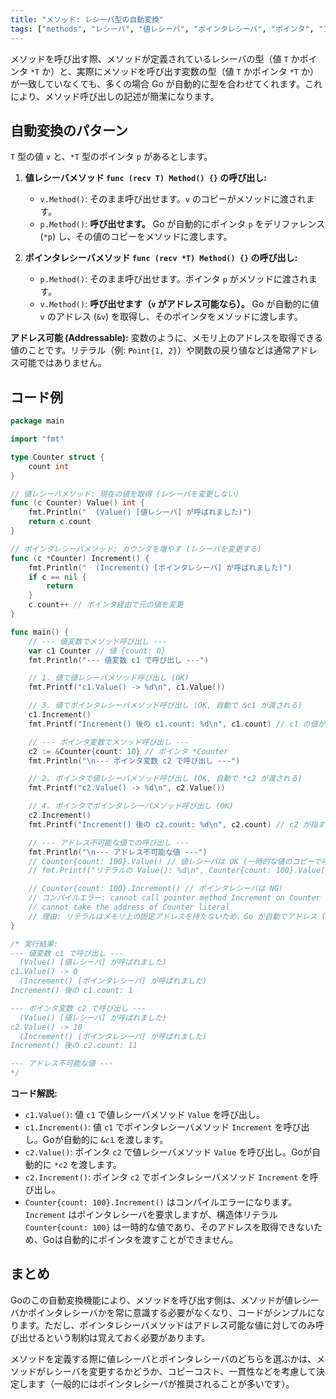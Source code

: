 ```yaml
---
title: "メソッド: レシーバ型の自動変換"
tags: ["methods", "レシーバ", "値レシーバ", "ポインタレシーバ", "ポインタ", "アドレス", "デリファレンス"]
---
```


メソッドを呼び出す際、メソッドが定義されているレシーバの型（値 `T` かポインタ `*T` か）と、実際にメソッドを呼び出す変数の型（値 `T` かポインタ `*T` か）が一致していなくても、多くの場合 Go が自動的に型を合わせてくれます。これにより、メソッド呼び出しの記述が簡潔になります。

## 自動変換のパターン

`T` 型の値 `v` と、`*T` 型のポインタ `p` があるとします。

1.  **値レシーバメソッド `func (recv T) Method() {}` の呼び出し:**
    *   `v.Method()`: そのまま呼び出せます。`v` のコピーがメソッドに渡されます。
    *   `p.Method()`: **呼び出せます。** Go が自動的にポインタ `p` をデリファレンス (`*p`) し、その値のコピーをメソッドに渡します。

2.  **ポインタレシーバメソッド `func (recv *T) Method() {}` の呼び出し:**
    *   `p.Method()`: そのまま呼び出せます。ポインタ `p` がメソッドに渡されます。
    *   `v.Method()`: **呼び出せます（`v` がアドレス可能なら）。** Go が自動的に値 `v` のアドレス (`&v`) を取得し、そのポインタをメソッドに渡します。

**アドレス可能 (Addressable):** 変数のように、メモリ上のアドレスを取得できる値のことです。リテラル（例: `Point{1, 2}`）や関数の戻り値などは通常アドレス可能ではありません。

## コード例

```go title="レシーバ型の自動変換例"
package main

import "fmt"

type Counter struct {
	count int
}

// 値レシーバメソッド: 現在の値を取得 (レシーバを変更しない)
func (c Counter) Value() int {
	fmt.Println("  (Value() [値レシーバ] が呼ばれました)")
	return c.count
}

// ポインタレシーバメソッド: カウンタを増やす (レシーバを変更する)
func (c *Counter) Increment() {
	fmt.Println("  (Increment() [ポインタレシーバ] が呼ばれました)")
	if c == nil {
		return
	}
	c.count++ // ポインタ経由で元の値を変更
}

func main() {
	// --- 値変数でメソッド呼び出し ---
	var c1 Counter // 値 {count: 0}
	fmt.Println("--- 値変数 c1 で呼び出し ---")

	// 1. 値で値レシーバメソッド呼び出し (OK)
	fmt.Printf("c1.Value() -> %d\n", c1.Value())

	// 3. 値でポインタレシーバメソッド呼び出し (OK, 自動で &c1 が渡される)
	c1.Increment()
	fmt.Printf("Increment() 後の c1.count: %d\n", c1.count) // c1 の値が変更される

	// --- ポインタ変数でメソッド呼び出し ---
	c2 := &Counter{count: 10} // ポインタ *Counter
	fmt.Println("\n--- ポインタ変数 c2 で呼び出し ---")

	// 2. ポインタで値レシーバメソッド呼び出し (OK, 自動で *c2 が渡される)
	fmt.Printf("c2.Value() -> %d\n", c2.Value())

	// 4. ポインタでポインタレシーバメソッド呼び出し (OK)
	c2.Increment()
	fmt.Printf("Increment() 後の c2.count: %d\n", c2.count) // c2 が指す先の値が変更される

	// --- アドレス不可能な値での呼び出し ---
	fmt.Println("\n--- アドレス不可能な値 ---")
	// Counter{count: 100}.Value() // 値レシーバは OK (一時的な値のコピーで呼ばれる)
	// fmt.Printf("リテラルの Value(): %d\n", Counter{count: 100}.Value())

	// Counter{count: 100}.Increment() // ポインタレシーバは NG!
	// コンパイルエラー: cannot call pointer method Increment on Counter literal
	// cannot take the address of Counter literal
	// 理由: リテラルはメモリ上の固定アドレスを持たないため、Go が自動でアドレス (&) を取得できない。
}

/* 実行結果:
--- 値変数 c1 で呼び出し ---
  (Value() [値レシーバ] が呼ばれました)
c1.Value() -> 0
  (Increment() [ポインタレシーバ] が呼ばれました)
Increment() 後の c1.count: 1

--- ポインタ変数 c2 で呼び出し ---
  (Value() [値レシーバ] が呼ばれました)
c2.Value() -> 10
  (Increment() [ポインタレシーバ] が呼ばれました)
Increment() 後の c2.count: 11

--- アドレス不可能な値 ---
*/
```

**コード解説:**

*   `c1.Value()`: 値 `c1` で値レシーバメソッド `Value` を呼び出し。
*   `c1.Increment()`: 値 `c1` でポインタレシーバメソッド `Increment` を呼び出し。Goが自動的に `&c1` を渡します。
*   `c2.Value()`: ポインタ `c2` で値レシーバメソッド `Value` を呼び出し。Goが自動的に `*c2` を渡します。
*   `c2.Increment()`: ポインタ `c2` でポインタレシーバメソッド `Increment` を呼び出し。
*   `Counter{count: 100}.Increment()` はコンパイルエラーになります。`Increment` はポインタレシーバを要求しますが、構造体リテラル `Counter{count: 100}` は一時的な値であり、そのアドレスを取得できないため、Goは自動的にポインタを渡すことができません。

## まとめ

Goのこの自動変換機能により、メソッドを呼び出す側は、メソッドが値レシーバかポインタレシーバかを常に意識する必要がなくなり、コードがシンプルになります。ただし、ポインタレシーバメソッドはアドレス可能な値に対してのみ呼び出せるという制約は覚えておく必要があります。

メソッドを定義する際に値レシーバとポインタレシーバのどちらを選ぶかは、メソッドがレシーバを変更するかどうか、コピーコスト、一貫性などを考慮して決定します（一般的にはポインタレシーバが推奨されることが多いです）。
